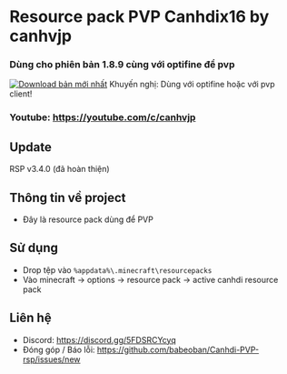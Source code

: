 # Resource pack PVP Canhdix16 by canhvjp

### Dùng cho phiên bản 1.8.9 cùng với optifine để pvp
[![Download bản mới nhất](https://i.imgur.com/nE62G4J.png)](https://github.com/babeoban/Canhdi-PVP-rsp/releases)
Khuyến nghị: Dùng với optifine hoặc với pvp client!
### Youtube: https://youtube.com/c/canhvjp

## Update
RSP v3.4.0 (đã hoàn thiện)

## Thông tin về project
- Đây là resource pack dùng để PVP

## Sử dụng
- Drop tệp vào `%appdata%\.minecraft\resourcepacks`
- Vào minecraft -> options -> resource pack -> active canhdi resource pack

## Liên hệ
- Discord: https://discord.gg/5FDSRCYcyq
- Đóng góp / Báo lỗi: https://github.com/babeoban/Canhdi-PVP-rsp/issues/new
